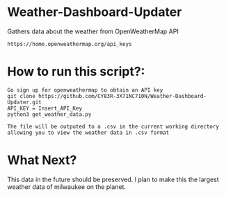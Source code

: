 # Weather-Dashboard-Updater
Gathers data about the weather from OpenWeatherMap API

```
https://home.openweathermap.org/api_keys
```

# How to run this script?:
```
Go sign up for openweathermap to obtain an API key
git clone https://github.com/CY83R-3X71NC710N/Weather-Dashboard-Updater.git
API_KEY = Insert_API_Key
python3 get_weather_data.py

The file will be outputed to a .csv in the current working directory allowing you to view the weather data in .csv format
```
# What Next?
This data in the future should be preserved. I plan to make this the largest weather data of milwaukee on the planet.
